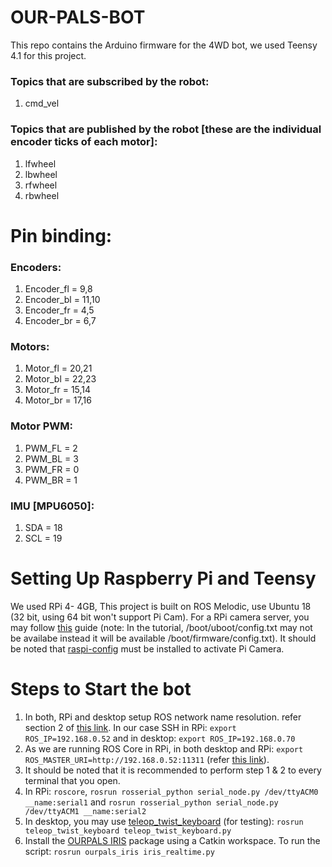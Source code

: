 # OUR-PALS-BOT
This repo contains the Arduino firmware for the 4WD bot, we used Teensy 4.1 for this project.

### Topics that are subscribed by the robot:
1. cmd_vel

### Topics that are published by the robot [these are the individual encoder ticks of each motor]:
1. lfwheel
2. lbwheel
3. rfwheel
4. rbwheel


# Pin binding:
### Encoders:
1. Encoder_fl = 9,8
2. Encoder_bl = 11,10
3. Encoder_fr = 4,5
4. Encoder_br = 6,7

### Motors:
1. Motor_fl = 20,21
2. Motor_bl = 22,23
3. Motor_fr = 15,14
4. Motor_br = 17,16

### Motor PWM:
1. PWM_FL = 2
2. PWM_BL = 3
3. PWM_FR = 0
4. PWM_BR = 1

### IMU [MPU6050]:
1. SDA = 18
2. SCL = 19

# Setting Up Raspberry Pi and Teensy

We used RPi 4- 4GB, This project is built on ROS Melodic, use Ubuntu 18 (32 bit, using 64 bit won't support Pi Cam). For a RPi camera server, you may follow [this](https://ubuntu.com/blog/how-to-stream-video-with-raspberry-pi-hq-camera-on-ubuntu-core) guide (note: In the tutorial, /boot/uboot/config.txt may not be availabe instead it will be available /boot/firmware/config.txt). It should be noted that [raspi-config](https://ubuntu.com/blog/how-to-stream-video-with-raspberry-pi-hq-camera-on-ubuntu-core) must be installed to activate Pi Camera.







# Steps to Start the bot
1. In both, RPi and desktop setup ROS network name resolution. refer section 2 of [this link](http://wiki.ros.org/ROS/NetworkSetup). In our case SSH in  RPi:  `export ROS_IP=192.168.0.52`  and in desktop: `export ROS_IP=192.168.0.70` 
2. As we are running ROS Core in RPi, in both desktop and RPi: `export ROS_MASTER_URI=http://192.168.0.52:11311` (refer [this link](http://wiki.ros.org/ROS/Tutorials/MultipleMachines)).
3. It should be noted that it is recommended to perform step 1 & 2 to every terminal that you open.
4. In RPi: `roscore`, `rosrun rosserial_python serial_node.py /dev/ttyACM0 __name:serial1` and `rosrun rosserial_python serial_node.py /dev/ttyACM1 __name:serial2`  
5. In desktop, you may use [teleop_twist_keyboard](http://wiki.ros.org/teleop_twist_keyboard) (for testing): `rosrun teleop_twist_keyboard teleop_twist_keyboard.py`
6. Install the [OURPALS IRIS](https://github.com/OUR-PALS/ourpals_iris.git) package using a Catkin workspace. To run the script: `rosrun ourpals_iris iris_realtime.py`